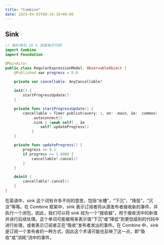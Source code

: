 ```yaml
---
title: "Combine"
date: 2023-04-03T00:34:18+08:00
---
```


## Sink

```swift
// 每秒增加 10 % 进度条的代码
import Combine
import Foundation

@MainActor
public class RegularExpressionModel: ObservableObject {
    @Published var progress = 0.0
    
    private var cancellable: AnyCancellable?

    init() {
        startProgressUpdate()
    }

    private func startProgressUpdate() {
        cancellable = Timer.publish(every: 1, on: .main, in: .common)
            .autoconnect()
            .sink { [weak self] _ in
                self?.updateProgress()
            }
    }

    private func updateProgress() {
        progress += 0.1
        if progress == 1.0000 {
            cancellable?.cancel()
        }
    }

    deinit {
        cancellable?.cancel()
    }
}
```

在英语中，sink 这个词有许多不同的意思，包括“水槽”，“下沉”，“降低”，“沉没”等等。在 Combine 框架中，sink 表示订阅者将从源发布者接收新的事件，并执行一个闭包，因此，我们可以将 sink 视为一个“接收器”，用于接收流中的新值并进行后续处理。这个单词可能被用来表示值“下沉”或“降低”到更低级别的代码中进行处理，或者表示订阅者正在“吸收”发布者发出的事件。在 Combine 中，sink 是订阅一个发布者的一种方式，因此这个术语可能也反映了这一点，即“吸收”或“消耗”流中的事件。



